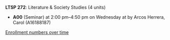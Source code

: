 **LTSP 272**: Literature & Society Studies (4 units)

- **A00** (Seminar) at 2:00 pm–4:50 pm on Wednesday at   by Arcos Herrera, Carol (A16188187)

[Enrollment numbers over time](./LTSP272.tsv)
